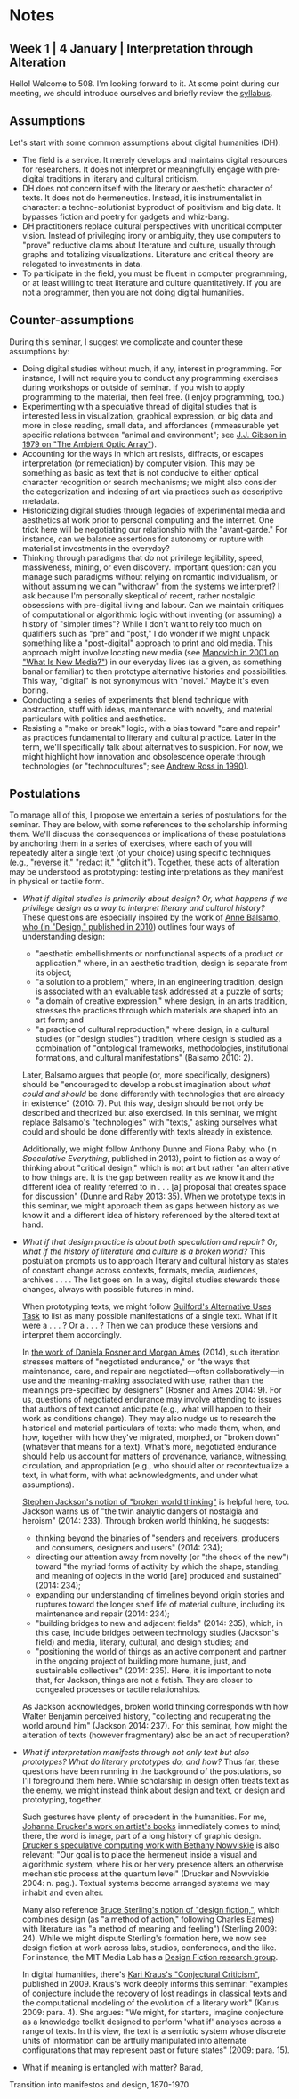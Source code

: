 # Notes 

## Week 1 | 4 January | Interpretation through Alteration

Hello! Welcome to 508. I'm looking forward to it. At some point during our meeting, we should introduce ourselves and briefly review the [syllabus](index.html).

## Assumptions

Let's start with some common assumptions about digital humanities (DH). 

* The field is a service. It merely develops and maintains digital resources for researchers. It does not interpret or meaningfully engage with pre-digital traditions in literary and cultural criticism.  
* DH does not concern itself with the literary or aesthetic character of texts. It does not do hermeneutics. Instead, it is instrumentalist in character: a techno-solutionist byproduct of positivism and big data. It bypasses fiction and poetry for gadgets and whiz-bang.  
* DH practitioners replace cultural perspectives with uncritical computer vision. Instead of privileging irony or ambiguity, they use computers to "prove" reductive claims about literature and culture, usually through graphs and totalizing visualizations. Literature and critical theory are relegated to investments in data.  
* To participate in the field, you must be fluent in computer programming, or at least willing to treat literature and culture quantitatively. If you are not a programmer, then you are not doing digital humanities. 

## Counter-assumptions

During this seminar, I suggest we complicate and counter these assumptions by: 

* Doing digital studies without much, if any, interest in programming. For instance, I will not require you to conduct any programming exercises during workshops or outside of seminar. If you wish to apply programming to the material, then feel free. (I enjoy programming, too.)
* Experimenting with a speculative thread of digital studies that is interested less in visualization, graphical expression, or big data and more in close reading, small data, and affordances (immeasurable yet specific relations between "animal and environment"; see [J.J. Gibson in 1979 on "The Ambient Optic Array"](http://jenteryteaches.com/noneshall/508/gibsonVisualPerception.pdf)). 
* Accounting for the ways in which art resists, diffracts, or escapes interpretation (or remediation) by computer vision. This may be something as basic as text that is not conducive to either optical character recognition or search mechanisms; we might also consider the categorization and indexing of art via practices such as descriptive metadata.
* Historicizing digital studies through legacies of experimental media and aesthetics at work prior to personal computing and the internet. One trick here will be negotiating our relationship with the "avant-garde." For instance, can we balance assertions for autonomy or rupture with materialist investments in the everyday? 
* Thinking through paradigms that do not privilege legibility, speed, massiveness, mining, or even discovery. Important question: can you manage such paradigms without relying on romantic individualism, or without assuming we can "withdraw" from the systems we interpret? I ask because I'm personally skeptical of recent, rather nostalgic obsessions with pre-digital living and labour. Can we maintain critiques of computational or algorithmic logic without inventing (or assuming) a history of "simpler times"? While I don't want to rely too much on qualifiers such as "pre" and "post," I do wonder if we might unpack something like a "post-digital" approach to print and old media. This approach might involve locating new media (see [Manovich in 2001 on "What Is New Media?"](http://jenteryteaches.com/noneshall/508/manovichNewMedia.pdf)) in our everyday lives (as a given, as something banal or familiar) to then prototype alternative histories and possibilities. This way, "digital" is not synonymous with "novel." Maybe it's even boring.     
* Conducting a series of experiments that blend technique with abstraction, stuff with ideas, maintenance with novelty, and material particulars with politics and aesthetics.  
* Resisting a "make or break" logic, with a bias toward "care and repair" as practices fundamental to literary and cultural practice. Later in the term, we'll specifically talk about alternatives to suspicion. For now, we might highlight how innovation and obsolescence operate through technologies (or "technocultures"; see [Andrew Ross in 1990](http://pmc.iath.virginia.edu/text-only/issue.990/ross-1.990)).  

## Postulations

To manage all of this, I propose we entertain a series of postulations for the seminar. They are below, with some references to the scholarship informing them. We'll discuss the consequences or implications of these postulations by anchoring them in a series of exercises, where each of you will repeatedly alter a single text (of your choice) using specific techniques (e.g., ["reverse it,"](index.html#week-10) ["redact it,"](index.html#week-11) ["glitch it"](index.html#week-11)). Together, these acts of alteration may be understood as prototyping: testing interpretations as they manifest in physical or tactile form.    

* *What if digital studies is primarily about design? Or, what happens if we privilege design as a way to interpret literary and cultural history?* These questions are especially inspired by the work of [Anne Balsamo, who (in "Design," published in 2010](http://jenteryteaches.com/noneshall/508/balsamoDesign.pdf)) outlines four ways of understanding design: 

	* "aesthetic embellishments or nonfunctional aspects of a product or application," where, in an aesthetic tradition, design is separate from its object; 
	* "a solution to a problem," where, in an engineering tradition, design is associated with an evaluable task addressed at a puzzle of sorts;
	*  "a domain of creative expression," where design, in an arts tradition, stresses the practices through which materials are shaped into an art form; and 
	* "a practice of cultural reproduction," where design, in a cultural studies (or "design studies") tradition, where design is studied as a combination of "ontological frameworks, methodologies, institutional formations, and cultural manifestations" (Balsamo 2010: 2). 

	Later, Balsamo argues that people (or, more specifically, designers) should be "encouraged to develop a robust imagination about *what could and should* be done differently with technologies that are already in existence" (2010: 7). Put this way, design should be not only be described and theorized but also exercised. In this seminar, we might replace Balsamo's "technologies" with "texts," asking ourselves what could and should be done differently with texts already in existence. 

	Additionally, we might follow Anthony Dunne and Fiona Raby, who (in *Speculative Everything*, published in 2013), point to fiction as a way of thinking about "critical design," which is not art but rather "an alternative to how things are. It is the gap between reality as we know it and the different idea of reality referred to in . . . [a] proposal that creates space for discussion" (Dunne and Raby 2013: 35). When we prototype texts in this seminar, we might approach them as gaps between history as we know it and a different idea of history referenced by the altered text at hand.    

* *What if that design practice is about both speculation and repair? Or, what if the history of literature and culture is a broken world?* This postulation prompts us to approach literary and cultural history as states of constant change across contexts, formats, media, audiences, archives . . . . The list goes on. In a way, digital studies stewards those changes, always with possible futures in mind. 

	When prototyping texts, we might follow [Guilford's Alternative Uses Task](http://www.indiana.edu/~bobweb/r546/modules/creativity/creativity_tests/guilford_uses_task.html) to list as many possible manifestations of a single text. What if it were a . . . ? Or a . . . ? Then we can produce these versions and interpret them accordingly.  

	In [the work of Daniela Rosner and Morgan Ames](http://jenteryteaches.com/noneshall/508/rosnerAmesDesigningForRepair.pdf) (2014), such iteration stresses matters of "negotiated endurance," or "the ways that maintenance, care, and repair are negotiated—often collaboratively—in use and the meaning-making associated with use, rather than the meanings pre-specified by designers" (Rosner and Ames 2014: 9). For us, questions of negotiated endurance may involve attending to issues that authors of text cannot anticipate (e.g., what will happen to their work as conditions change). They may also nudge us to research the historical and material particulars of texts: who made them, when, and how, together with how they've migrated, morphed, or "broken down" (whatever that means for a text). What's more, negotiated endurance should help us account for matters of provenance, variance, witnessing, circulation, and appropriation (e.g., who should alter or recontextualize a text, in what form, with what acknowledgments, and under what assumptions).

	[Stephen Jackson's notion of "broken world thinking"](http://jenteryteaches.com/noneshall/508/jacksonRethinkingRepair.pdf) is helpful here, too. Jackson warns us of "the twin analytic dangers of nostalgia and heroism" (2014: 233). Through broken world thinking, he suggests:

	* thinking beyond the binaries of "senders and receivers, producers and consumers, designers and users" (2014: 234);
	* directing our attention away from novelty (or "the shock of the new") toward "the myriad forms of activity by which the shape, standing, and meaning of objects in the world [are] produced and sustained" (2014: 234); 
	* expanding our understanding of timelines beyond origin stories and ruptures toward the longer shelf life of material culture, including its maintenance and repair (2014: 234); 
	* "building bridges to new and adjacent fields" (2014: 235), which, in this case, include bridges between technology studies (Jackson's field) and media, literary, cultural, and design studies; and 
	* "positioning the world of things as an active component and partner in the ongoing project of building more humane, just, and sustainable collectives" (2014: 235). Here, it is important to note that, for Jackson, things are not a fetish. They are closer to congealed processes or tactile relationships.  

	As Jackson acknowledges, broken world thinking corresponds with how Walter Benjamin perceived history, "collecting and recuperating the world around him" (Jackson 2014: 237). For this seminar, how might the alteration of texts (however fragmentary) also be an act of recuperation? 

* *What if interpretation manifests through not only text but also prototypes? What do literary prototypes do, and how?* Thus far, these questions have been running in the background of the postulations, so I'll foreground them here. While scholarship in design often treats text as the enemy, we might instead think about design and text, or design and prototyping, together. 

	Such gestures have plenty of precedent in the humanities. For me, [Johanna Drucker's work on artist's books](http://jenteryteaches.com/noneshall/508/druckerFiguringTheWord.pdf) immediately comes to mind; there, the word is image, part of a long history of graphic design. [Drucker's speculative computing work with Bethany Nowviskie](http://www.digitalhumanities.org/companion/view?docId=blackwell/9781405103213/9781405103213.xml&chunk.id=ss1-4-10) is also relevant: "Our goal is to place the hermeneut inside a visual and algorithmic system, where his or her very presence alters an otherwise mechanistic process at the quantum level" (Drucker and Nowviskie 2004: n. pag.). Textual systems become arranged systems we may inhabit and even alter.     
	
	Many also reference [Bruce Sterling's notion of "design fiction,"](http://jenteryteaches.com/noneshall/508/sterlingDesignFiction.pdf), which combines design (as "a method of action," following Charles Eames) with literature (as "a method of meaning and feeling") (Sterling 2009: 24). While we might dispute Sterling's formation here, we now see design fiction at work across labs, studios, conferences, and the like. For instance, the MIT Media Lab has a [Design Fiction research group](https://www.media.mit.edu/research/groups/design-fiction).

	In digital humanities, there's [Kari Kraus's "Conjectural Criticism"](http://digitalhumanities.org/dhq/vol/3/4/000069/000069.html), published in 2009. Kraus's work deeply informs this seminar: "examples of conjecture include the recovery of lost readings in classical texts and the computational modeling of the evolution of a literary work" (Karus 2009: para. 4). She argues: "We might, for starters, imagine conjecture as a knowledge toolkit designed to perform 'what if' analyses across a range of texts. In this view, the text is a semiotic system whose discrete units of information can be artfully manipulated into alternate configurations that may represent past or future states" (2009: para. 15). 

* What if meaning is entangled with matter? Barad, 

Transition into manifestos and design, 1870-1970
